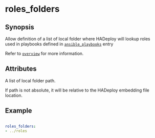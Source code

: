 # roles_folders
## Synopsis

Allow definition of a list of local folder where HADeploy will lookup roles used in playbooks defined in [`ansible_playbooks`](./ansible_playbooks) entry

Refer to [`overview`](./ansible_overview) for more information.

## Attributes

A list of local folder path.

If path is not absolute, it will be relative to the HADeploy embedding file location.

## Example

```yaml

roles_folders: 
- ../roles
```
